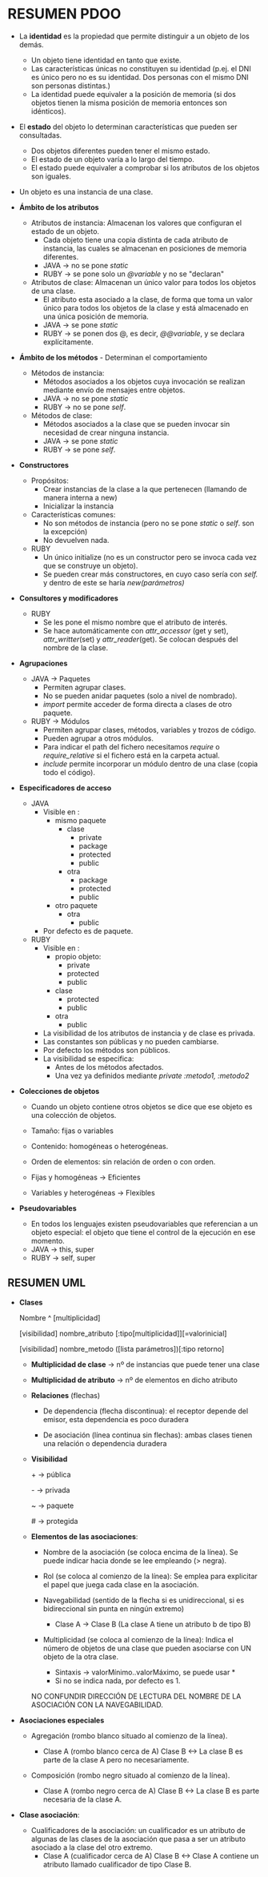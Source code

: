 # RESUMEN PDOO

  - La **identidad** es la propiedad que permite distinguir a un objeto de los demás.
    - Un objeto tiene identidad en tanto que existe.
    - Las características únicas no constituyen su identidad (p.ej. el DNI es único pero no es su identidad. Dos personas con el mismo DNI son personas distintas.)
    - La identidad puede equivaler a la posición de memoria (si dos objetos tienen la misma posición de memoria entonces son idénticos).
  - El **estado** del objeto lo determinan características que pueden ser consultadas.
    - Dos objetos diferentes pueden tener el mismo estado.
    - El estado de un objeto varía a lo largo del tiempo.
    - El estado puede equivaler a comprobar si los atributos de los objetos son iguales.

  - Un objeto es una instancia de una clase.

  - **Ámbito de los atributos**
      - Atributos de instancia: Almacenan los valores que configuran el estado de un objeto.
        - Cada objeto tiene una copia distinta de cada atributo de instancia, las cuales se almacenan en posiciones de memoria diferentes.
        - JAVA -> no se pone *static*
        - RUBY -> se pone solo un *@variable* y no se "declaran"
      - Atributos de clase: Almacenan un único valor para todos los objetos de una clase.
        - El atributo esta asociado a la clase, de forma que toma un valor único para todos los objetos de la clase y está almacenado en una única posición de memoria.
        - JAVA -> se pone *static*
        - RUBY -> se ponen dos @, es decir, *@@variable*, y se declara explícitamente.

  - **Ámbito de los métodos** - Determinan el comportamiento
      - Métodos de instancia:
        - Métodos asociados a los objetos cuya invocación se realizan mediante envío de mensajes entre objetos.
        - JAVA -> no se pone *static*
        - RUBY -> no se pone *self*.
      - Métodos de clase:
        - Métodos asociados a la clase que se pueden invocar sin necesidad de crear ninguna instancia.
        - JAVA -> se pone *static*
        - RUBY -> se pone *self*.

  - **Constructores**
      - Propósitos:
        - Crear instancias de la clase a la que pertenecen (llamando de manera interna a new)
        - Inicializar la instancia
      - Características comunes:
        - No son métodos de instancia (pero no se pone *static* o *self*. son la excepción)
        - No devuelven nada.
      - RUBY
        - Un único initialize (no es un constructor pero se invoca cada vez que se construye un objeto).
        - Se pueden crear más constructores, en cuyo caso sería con *self.* y dentro de este se haría *new(parámetros)*

  - **Consultores y modificadores**
      - RUBY
        - Se les pone el mismo nombre que el atributo de interés.
        - Se hace automáticamente con *attr_accessor* (get y set), *attr_writter*(set) y *attr_reader*(get). Se colocan después del nombre de la clase.

  - **Agrupaciones**
      - JAVA -> Paquetes
        - Permiten agrupar clases.
        - No se pueden anidar paquetes (solo a nivel de nombrado).
        - *import* permite acceder de forma directa a clases de otro paquete.
      - RUBY -> Módulos
        - Permiten agrupar clases, métodos, variables y trozos de código.
        - Pueden agrupar a otros módulos.
        - Para indicar el path del fichero necesitamos *require* o *require_relative* si el fichero está en la carpeta actual.
        - *include* permite incorporar un módulo dentro de una clase (copia todo el código).

  - **Especificadores de acceso**
      - JAVA
        - Visible en :
          - mismo paquete
            - clase
              - private
              - package
              - protected
              - public
            - otra
              - package
              - protected
              - public
          - otro paquete
            - otra
              - public
        - Por defecto es de paquete.
      - RUBY
        - Visible en :
          - propio objeto:
            - private
            - protected
            - public
          - clase
            - protected
            - public
          - otra
            - public
        - La visibilidad de los atributos de instancia y de clase es privada.
        - Las constantes son públicas y no pueden cambiarse.
        - Por defecto los métodos son públicos.
        - La visibilidad se especifica:
          - Antes de los métodos afectados.
          - Una vez ya definidos mediante *private :metodo1, :metodo2*

  - **Colecciones de objetos**
      - Cuando un objeto contiene otros objetos se dice que ese objeto es una colección de objetos.
      - Tamaño: fijas o variables
      - Contenido: homogéneas o heterogéneas.
      - Orden de elementos: sin relación de orden o con orden.

      - Fijas y homogéneas -> Eficientes
      - Variables y heterogéneas -> Flexibles

  - **Pseudovariables**
      - En todos los lenguajes existen pseudovariables que referencian a un objeto especial: el objeto que tiene el control de la ejecución en ese momento.
      - JAVA -> this, super
      - RUBY -> self, super

## RESUMEN UML

- **Clases**

	Nombre ^ [multiplicidad]

	[visibilidad] nombre_atributo [:tipo[multiplicidad]][=valorinicial]

	[visibilidad] nombre_metodo ([lista parámetros])[:tipo retorno]

  - **Multiplicidad de clase** -> nº de instancias que puede tener una clase

  - **Multiplicidad de atributo** -> nº de elementos en dicho atributo

  - **Relaciones** (flechas)

	- De dependencia (flecha discontinua): el receptor depende del emisor, esta dependencia es poco duradera

	- De asociación (línea continua sin flechas): ambas clases tienen una relación o dependencia duradera

  - **Visibilidad**

	\+ -> pública

	\- -> privada

	\~ -> paquete

	\# -> protegida

  - **Elementos de las asociaciones**:

	- Nombre de la asociación (se coloca encima de la línea). Se puede indicar hacia donde se lee empleando (> negra).

	- Rol (se coloca al comienzo de la línea): Se emplea para explicitar el papel que juega cada clase en la asociación.

	- Navegabilidad (sentido de la flecha si es unidireccional, si es bidireccional sin punta en ningún extremo)
		- Clase A -> Clase B (La clase A tiene un atributo b de tipo B)

	- Multiplicidad (se coloca al comienzo de la línea): Indica el número de objetos de una clase que pueden asociarse con UN objeto de la otra clase.
		- Sintaxis -> valorMínimo..valorMáximo, se puede usar *
		- Si no se indica nada, por defecto es 1.

	NO CONFUNDIR DIRECCIÓN DE LECTURA DEL NOMBRE DE LA ASOCIACIÓN CON LA NAVEGABILIDAD.


- **Asociaciones especiales**

	- Agregación (rombo blanco situado al comienzo de la línea).
		- Clase A (rombo blanco cerca de A) Clase B <-> La clase B es parte de la clase A pero no necesariamente.

	- Composición (rombo negro situado al comienzo de la línea).
		- Clase A (rombo negro cerca de A) Clase B <-> La clase B es parte necesaria de la clase A.


- **Clase asociación**:

	- Cualificadores de la asociación: un cualificador es un atributo de algunas de las clases de la asociación que pasa a ser un atributo asociado a la clase del otro extremo.
		- Clase A (cualificador cerca de A) Clase B <-> Clase A contiene un atributo llamado cualificador de tipo Clase B.
